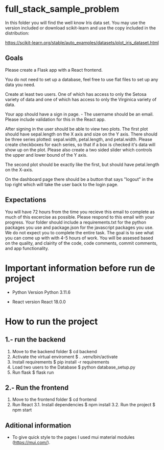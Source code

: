 # full_stack_sample_problem

In this folder you will find the well know Iris data set. You may use the version included or download scikit-learn and use the copy included in the distribution:

https://scikit-learn.org/stable/auto_examples/datasets/plot_iris_dataset.html

## Goals
Please create a Flask app with a React frontend. 

You do not need to set up a database, feel free to use flat files to set up any data you need.

Create at least two users. One of which has access to only the Setosa variety of data and one of which has access to only the Virginica variety of data.

Your app should have a sign in page. - The username should be an email. Please include validation for this in the React app.

After signing in the user should be able to view two plots. The first plot should have sepal.length on the X axis and size on the Y axis. There should be three series plotted: sepal.width, petal.length, and petal.width. Please create checkboxes for each series, so that if a box is checked it's data will show up on the plot. Please also create a two sided slider which controls the upper and lower bound of the Y axis.

The second plot should be exactly like the first, but should have petal.length on the X-axis.

On the dashboard page there should be a button that says "logout" in the top right which will take the user back to the login page.

## Expectations

You will have 72 hours from the time you recieve this email to complete as much of this excercise as possible. Please respond to this email with your progress. Your folder should include a requirements.txt for the python packages you use and package.json for the javascript packages you use. We do not expect you to complete the entire task. The goal is to see what you can come up with with 4-5 hours of work. You will be assesed based on the quality, and clairity of the code, code comments, commit comments, and app functionality.

# Important information before run de project

  - Python Version
    Python 3.11.6

  - React version
    React 18.0.0

# How to run the project

## 1.- run the backend

  1. Move to the backend folder
      $ cd backend
  2. Activate the virtual enviroment
      $ . .venv/bin/activate
  3. Install requirements
      $ pip install -r requirements
  4. Load two users to the Database
      $ python database_setup.py
  5. Run flask
      $ flask run

## 2.- Run the frontend
  1. Move to the frontend folder
      $ cd frontend
  3. Run React
      3.1. Install dependencies
            $ npm install
      3.2. Run the project
            $ npm start

## Aditional information
  - To give quick style to the pages I used mui material modules (https://mui.com/). 
